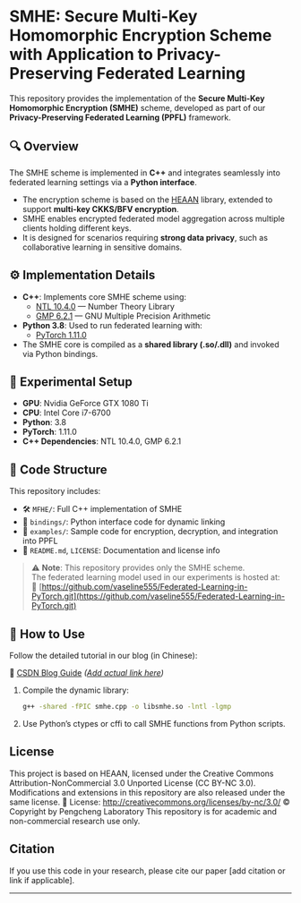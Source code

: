 # SMHE: Secure Multi-Key Homomorphic Encryption Scheme with Application to Privacy-Preserving Federated Learning

This repository provides the implementation of the **Secure Multi-Key Homomorphic Encryption (SMHE)** scheme, developed as part of our **Privacy-Preserving Federated Learning (PPFL)** framework.

## 🔍 Overview

The SMHE scheme is implemented in **C++** and integrates seamlessly into federated learning settings via a **Python interface**.

- The encryption scheme is based on the [HEAAN](https://github.com/kimandrik/HEAAN) library, extended to support **multi-key CKKS/BFV encryption**.
- SMHE enables encrypted federated model aggregation across multiple clients holding different keys.
- It is designed for scenarios requiring **strong data privacy**, such as collaborative learning in sensitive domains.

## ⚙️ Implementation Details

- **C++**: Implements core SMHE scheme using:
  - [NTL 10.4.0](https://libntl.org/) — Number Theory Library
  - [GMP 6.2.1](https://gmplib.org/) — GNU Multiple Precision Arithmetic
- **Python 3.8**: Used to run federated learning with:
  - [PyTorch 1.11.0](https://pytorch.org/)
- The SMHE core is compiled as a **shared library (.so/.dll)** and invoked via Python bindings.

## 🧪 Experimental Setup

- **GPU**: Nvidia GeForce GTX 1080 Ti  
- **CPU**: Intel Core i7-6700  
- **Python**: 3.8  
- **PyTorch**: 1.11.0  
- **C++ Dependencies**: NTL 10.4.0, GMP 6.2.1

## 📁 Code Structure

This repository includes:

- 🛠 `MFHE/`: Full C++ implementation of SMHE
- 🔗 `bindings/`: Python interface code for dynamic linking
- 🧪 `examples/`: Sample code for encryption, decryption, and integration into PPFL
- 📄 `README.md`, `LICENSE`: Documentation and license info

> ⚠️ **Note**: This repository provides only the SMHE scheme.  
> The federated learning model used in our experiments is hosted at:  
> 🔗 [https://github.com/vaseline555/Federated-Learning-in-PyTorch.git](https://github.com/vaseline555/Federated-Learning-in-PyTorch.git)

## 🚀 How to Use

Follow the detailed tutorial in our blog (in Chinese):

📘 [CSDN Blog Guide](#) *([Add actual link here](https://blog.csdn.net/wujiahui3045/article/details/125220533?spm=1011.2415.3001.5331))*

1. Compile the dynamic library:
   ```bash
   g++ -shared -fPIC smhe.cpp -o libsmhe.so -lntl -lgmp
2. Use Python’s ctypes or cffi to call SMHE functions from Python scripts.

## License

This project is based on HEAAN, licensed under the Creative Commons Attribution-NonCommercial 3.0 Unported License (CC BY-NC 3.0).
Modifications and extensions in this repository are also released under the same license.
📜 License: http://creativecommons.org/licenses/by-nc/3.0/
© Copyright by Pengcheng Laboratory
This repository is for academic and non-commercial research use only.

## Citation

If you use this code in your research, please cite our paper [add citation or link if applicable].

---

